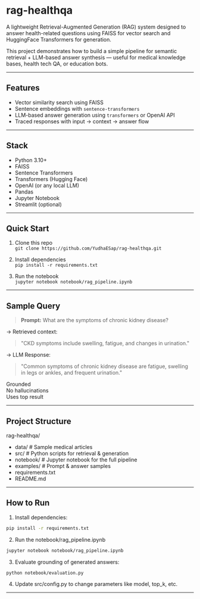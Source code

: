 # rag-healthqa

A lightweight Retrieval-Augmented Generation (RAG) system designed to answer health-related questions using FAISS for vector search and HuggingFace Transformers for generation.

This project demonstrates how to build a simple pipeline for semantic retrieval + LLM-based answer synthesis — useful for medical knowledge bases, health tech QA, or education bots.

---

## Features

- Vector similarity search using FAISS
- Sentence embeddings with `sentence-transformers`
- LLM-based answer generation using `transformers` or OpenAI API
- Traced responses with input → context → answer flow

---

## Stack

- Python 3.10+
- FAISS
- Sentence Transformers
- Transformers (Hugging Face)
- OpenAI (or any local LLM)
- Pandas
- Jupyter Notebook
- Streamlit (optional)

---

## Quick Start

1. Clone this repo  
   `git clone https://github.com/YudhaESap/rag-healthqa.git`

2. Install dependencies  
   `pip install -r requirements.txt`

3. Run the notebook  
   `jupyter notebook notebook/rag_pipeline.ipynb`

---

## Sample Query

> **Prompt:** What are the symptoms of chronic kidney disease?

→ Retrieved context:
> "CKD symptoms include swelling, fatigue, and changes in urination."

→ LLM Response:
> "Common symptoms of chronic kidney disease are fatigue, swelling in legs or ankles, and frequent urination."

Grounded  
No hallucinations  
Uses top result

---

## Project Structure

rag-healthqa/
- data/ # Sample medical articles
- src/ # Python scripts for retrieval & generation
- notebook/ # Jupyter notebook for the full pipeline
- examples/ # Prompt & answer samples
- requirements.txt
- README.md

---

## How to Run

1. Install dependencies:

```bash
pip install -r requirements.txt
```

2. Run the notebook/rag_pipeline.ipynb

```bash
jupyter notebook notebook/rag_pipeline.ipynb
```

3. Evaluate grounding of generated answers:

```bash
python notebook/evaluation.py
```
4. Update src/config.py to change parameters like model, top_k, etc.

---
